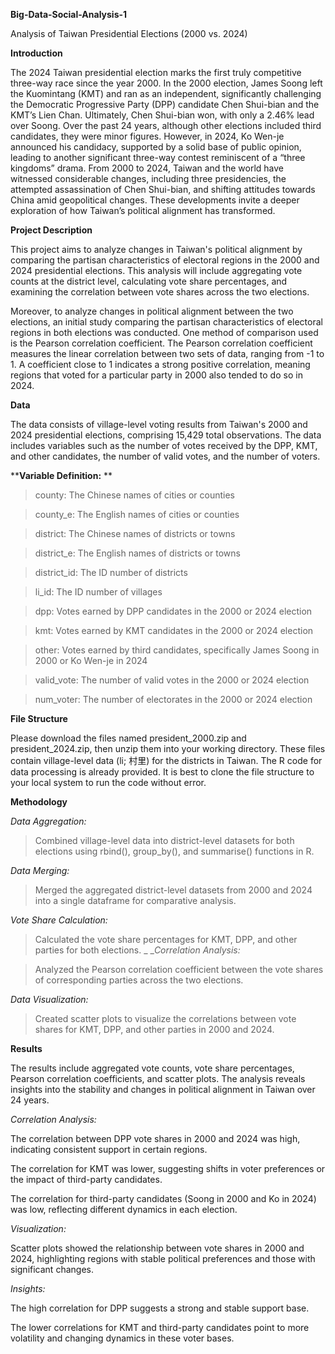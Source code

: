 ****Big-Data-Social-Analysis-1****

Analysis of Taiwan Presidential Elections (2000 vs. 2024)

****Introduction****

The 2024 Taiwan presidential election marks the first truly competitive three-way race since the year 2000. In the 2000 election, James Soong left the Kuomintang (KMT) and ran as an independent, significantly challenging the Democratic Progressive Party (DPP) candidate Chen Shui-bian and the KMT’s Lien Chan. Ultimately, Chen Shui-bian won, with only a 2.46% lead over Soong. Over the past 24 years, although other elections included third candidates, they were minor figures. However, in 2024, Ko Wen-je announced his candidacy, supported by a solid base of public opinion, leading to another significant three-way contest reminiscent of a “three kingdoms” drama. From 2000 to 2024, Taiwan and the world have witnessed considerable changes, including three presidencies, the attempted assassination of Chen Shui-bian, and shifting attitudes towards China amid geopolitical changes. These developments invite a deeper exploration of how Taiwan’s political alignment has transformed.

****Project Description****

This project aims to analyze changes in Taiwan's political alignment by comparing the partisan characteristics of electoral regions in the 2000 and 2024 presidential elections. This analysis will include aggregating vote counts at the district level, calculating vote share percentages, and examining the correlation between vote shares across the two elections.

Moreover, to analyze changes in political alignment between the two elections, an initial study comparing the partisan characteristics of electoral regions in both elections was conducted. One method of comparison used is the Pearson correlation coefficient. The Pearson correlation coefficient measures the linear correlation between two sets of data, ranging from -1 to 1. A coefficient close to 1 indicates a strong positive correlation, meaning regions that voted for a particular party in 2000 also tended to do so in 2024.

**Data**

The data consists of village-level voting results from Taiwan's 2000 and 2024 presidential elections, comprising 15,429 total observations. The data includes variables such as the number of votes received by the DPP, KMT, and other candidates, the number of valid votes, and the number of voters.

****Variable Definition:**
**
> county: The Chinese names of cities or counties

> county_e: The English names of cities or counties

> district: The Chinese names of districts or towns

> district_e: The English names of districts or towns

> district_id: The ID number of districts

> li_id: The ID number of villages

> dpp: Votes earned by DPP candidates in the 2000 or 2024 election

> kmt: Votes earned by KMT candidates in the 2000 or 2024 election

> other: Votes earned by third candidates, specifically James Soong in 2000 or Ko Wen-je in 2024

> valid_vote: The number of valid votes in the 2000 or 2024 election

> num_voter: The number of electorates in the 2000 or 2024 election

****File Structure****

Please download the files named president_2000.zip and president_2024.zip, then unzip them into your working directory. These files contain village-level data (li; 村里) for the districts in Taiwan. The R code for data processing is already provided. It is best to clone the file structure to your local system to run the code without error.

****Methodology****


_Data Aggregation:_

> Combined village-level data into district-level datasets for both elections using rbind(), group_by(), and summarise() functions in R.

_Data Merging:_
> Merged the aggregated district-level datasets from 2000 and 2024 into a single dataframe for comparative analysis.

_Vote Share Calculation:_

> Calculated the vote share percentages for KMT, DPP, and other parties for both elections.
_
__Correlation Analysis:_

> Analyzed the Pearson correlation coefficient between the vote shares of corresponding parties across the two elections.

_Data Visualization:_

> Created scatter plots to visualize the correlations between vote shares for KMT, DPP, and other parties in 2000 and 2024.

**Results**

The results include aggregated vote counts, vote share percentages, Pearson correlation coefficients, and scatter plots. The analysis reveals insights into the stability and changes in political alignment in Taiwan over 24 years. 

_Correlation Analysis:_

The correlation between DPP vote shares in 2000 and 2024 was high, indicating consistent support in certain regions.

The correlation for KMT was lower, suggesting shifts in voter preferences or the impact of third-party candidates.

The correlation for third-party candidates (Soong in 2000 and Ko in 2024) was low, reflecting different dynamics in each election.

_Visualization:_

Scatter plots showed the relationship between vote shares in 2000 and 2024, highlighting regions with stable political preferences and those with significant changes.

_Insights:_

The high correlation for DPP suggests a strong and stable support base.

The lower correlations for KMT and third-party candidates point to more volatility and changing dynamics in these voter bases.

